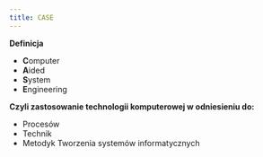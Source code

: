 ```yaml
---
title: CASE
---
```

**Definicja**

- **C**omputer
- **A**ided
- **S**ystem
- **E**ngineering

**Czyli zastosowanie technologii komputerowej w odniesieniu do:**

- Procesów
- Technik
- Metodyk Tworzenia systemów informatycznych
<!-- Metodyka IaC -->
